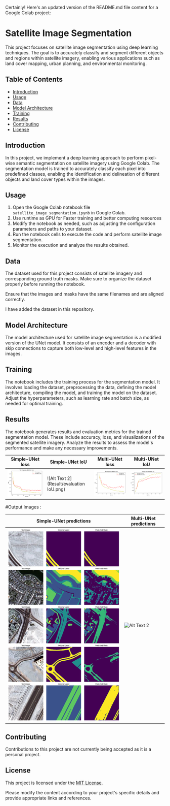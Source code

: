 Certainly! Here's an updated version of the README.md file content for a Google Colab project:

# Satellite Image Segmentation

This project focuses on satellite image segmentation using deep learning techniques. The goal is to accurately classify and segment different objects and regions within satellite imagery, enabling various applications such as land cover mapping, urban planning, and environmental monitoring.

## Table of Contents

- [Introduction](#introduction)
- [Usage](#usage)
- [Data](#data)
- [Model Architecture](#model-architecture)
- [Training](#training)
- [Results](#results)
- [Contributing](#contributing)
- [License](#license)

## Introduction

In this project, we implement a deep learning approach to perform pixel-wise semantic segmentation on satellite imagery using Google Colab. The segmentation model is trained to accurately classify each pixel into predefined classes, enabling the identification and delineation of different objects and land cover types within the images.

## Usage

1. Open the Google Colab notebook file `satellite_image_segmentation.ipynb` in Google Colab.
2. Use runtime as GPU for Faster training and better computing resources
3. Modify the notebook as needed, such as adjusting the configuration parameters and paths to your dataset.
4. Run the notebook cells to execute the code and perform satellite image segmentation.
5. Monitor the execution and analyze the results obtained.

## Data

The dataset used for this project consists of satellite imagery and corresponding ground truth masks. Make sure to organize the dataset properly before running the notebook.

Ensure that the images and masks have the same filenames and are aligned correctly.

I have added the dataset in this repository.

## Model Architecture

The model architecture used for satellite image segmentation is a modified version of the UNet model. It consists of an encoder and a decoder with skip connections to capture both low-level and high-level features in the images.

## Training

The notebook includes the training process for the segmentation model. It involves loading the dataset, preprocessing the data, defining the model architecture, compiling the model, and training the model on the dataset. Adjust the hyperparameters, such as learning rate and batch size, as needed for optimal training.

## Results

The notebook generates results and evaluation metrics for the trained segmentation model. These include accuracy, loss, and visualizations of the segmented satellite imagery. Analyze the results to assess the model's performance and make any necessary improvements.

| Simple-UNet loss                      | Simple-UNet IoU                          | Multi-UNet loss                      | Multi-UNet IoU                           |
|---------------------------------------|------------------------------------------|--------------------------------------|------------------------------------------|
| ![Alt Text 1](Result/evaluation.png)  | ![Alt Text 2](Result/evaluation IoU.png) | ![Alt Text 3](Result/eval_multi.png) | ![Alt Text 4](Result/eval_IoU_multi.png) |

#Output Images :

| Simple-UNet predictions               | Multi-UNet predictions                   |
|---------------------------------------|------------------------------------------|
| ![Alt Text 1](Output/Simple.png)  | ![Alt Text 2](Result/Output/Multi.png) |


## Contributing

Contributions to this project are not currently being accepted as it is a personal project.

## License

This project is licensed under the [MIT License](LICENSE).

Please modify the content according to your project's specific details and provide appropriate links and references.
